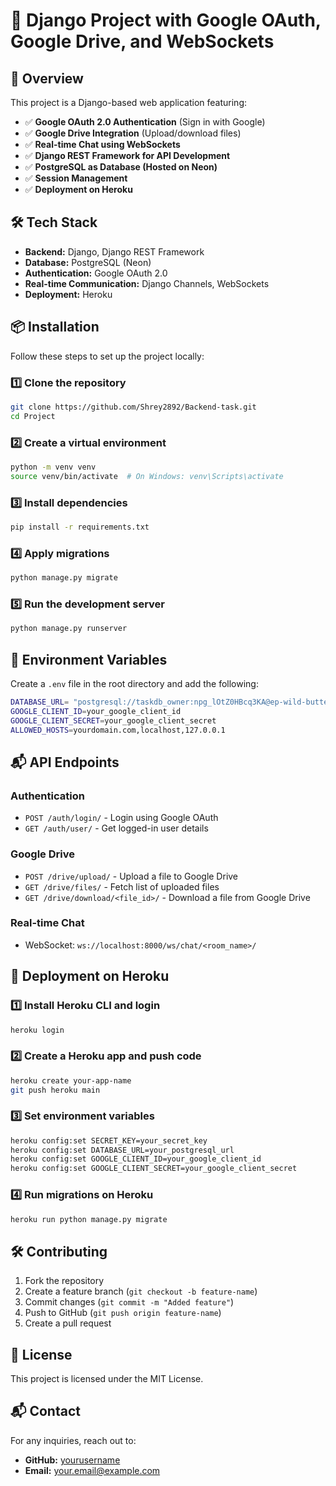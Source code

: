 # 📌 Django Project with Google OAuth, Google Drive, and WebSockets

## 🚀 Overview
This project is a Django-based web application featuring:
- ✅ **Google OAuth 2.0 Authentication** (Sign in with Google)
- ✅ **Google Drive Integration** (Upload/download files)
- ✅ **Real-time Chat using WebSockets**
- ✅ **Django REST Framework for API Development**
- ✅ **PostgreSQL as Database (Hosted on Neon)**
- ✅ **Session Management**
- ✅ **Deployment on Heroku**

## 🛠 Tech Stack
- **Backend:** Django, Django REST Framework
- **Database:** PostgreSQL (Neon)
- **Authentication:** Google OAuth 2.0
- **Real-time Communication:** Django Channels, WebSockets
- **Deployment:** Heroku

## 📦 Installation
Follow these steps to set up the project locally:

### 1️⃣ Clone the repository
```bash
git clone https://github.com/Shrey2892/Backend-task.git
cd Project
```

### 2️⃣ Create a virtual environment
```bash
python -m venv venv
source venv/bin/activate  # On Windows: venv\Scripts\activate
```

### 3️⃣ Install dependencies
```bash
pip install -r requirements.txt
```

### 4️⃣ Apply migrations
```bash
python manage.py migrate
```

### 5️⃣ Run the development server
```bash
python manage.py runserver
```

## 🔑 Environment Variables
Create a `.env` file in the root directory and add the following:
```bash
DATABASE_URL= "postgresql://taskdb_owner:npg_lOtZ0HBcq3KA@ep-wild-butterfly-a1vflq1y-pooler.ap-southeast-1.aws.neon.tech:5432/taskdb"
GOOGLE_CLIENT_ID=your_google_client_id
GOOGLE_CLIENT_SECRET=your_google_client_secret
ALLOWED_HOSTS=yourdomain.com,localhost,127.0.0.1
```

## 📬 API Endpoints
### Authentication
- `POST /auth/login/` - Login using Google OAuth
- `GET /auth/user/` - Get logged-in user details

### Google Drive
- `POST /drive/upload/` - Upload a file to Google Drive
- `GET /drive/files/` - Fetch list of uploaded files
- `GET /drive/download/<file_id>/` - Download a file from Google Drive

### Real-time Chat
- WebSocket: `ws://localhost:8000/ws/chat/<room_name>/`

## 🎯 Deployment on Heroku
### 1️⃣ Install Heroku CLI and login
```bash
heroku login
```
### 2️⃣ Create a Heroku app and push code
```bash
heroku create your-app-name
git push heroku main
```
### 3️⃣ Set environment variables
```bash
heroku config:set SECRET_KEY=your_secret_key
heroku config:set DATABASE_URL=your_postgresql_url
heroku config:set GOOGLE_CLIENT_ID=your_google_client_id
heroku config:set GOOGLE_CLIENT_SECRET=your_google_client_secret
```
### 4️⃣ Run migrations on Heroku
```bash
heroku run python manage.py migrate
```

## 🛠 Contributing
1. Fork the repository
2. Create a feature branch (`git checkout -b feature-name`)
3. Commit changes (`git commit -m "Added feature"`)
4. Push to GitHub (`git push origin feature-name`)
5. Create a pull request

## 📄 License
This project is licensed under the MIT License.

## 📬 Contact
For any inquiries, reach out to:
- **GitHub:** [yourusername](https://github.com/yourusername)
- **Email:** your.email@example.com

